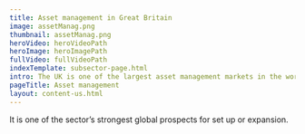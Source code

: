 ```yaml
---
title: Asset management in Great Britain
image: assetManag.png
thumbnail: assetManag.png
heroVideo: heroVideoPath
heroImage: heroImagePath
fullVideo: fullVideoPath
indexTemplate: subsector-page.html
intro: The UK is one of the largest asset management markets in the world. It is Europe's leading centre for fund management, and already attracts significant overseas funds.
pageTitle: Asset management
layout: content-us.html
---
```


It is one of the sector’s strongest global prospects for set up or expansion.
